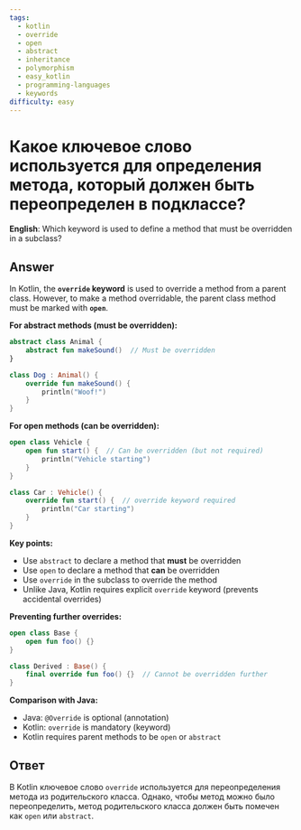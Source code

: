```yaml
---
tags:
  - kotlin
  - override
  - open
  - abstract
  - inheritance
  - polymorphism
  - easy_kotlin
  - programming-languages
  - keywords
difficulty: easy
---
```


# Какое ключевое слово используется для определения метода, который должен быть переопределен в подклассе?

**English**: Which keyword is used to define a method that must be overridden in a subclass?

## Answer

In Kotlin, the **`override` keyword** is used to override a method from a parent class. However, to make a method overridable, the parent class method must be marked with **`open`**.

**For abstract methods (must be overridden):**
```kotlin
abstract class Animal {
    abstract fun makeSound()  // Must be overridden
}

class Dog : Animal() {
    override fun makeSound() {
        println("Woof!")
    }
}
```

**For open methods (can be overridden):**
```kotlin
open class Vehicle {
    open fun start() {  // Can be overridden (but not required)
        println("Vehicle starting")
    }
}

class Car : Vehicle() {
    override fun start() {  // override keyword required
        println("Car starting")
    }
}
```

**Key points:**
- Use `abstract` to declare a method that **must** be overridden
- Use `open` to declare a method that **can** be overridden
- Use `override` in the subclass to override the method
- Unlike Java, Kotlin requires explicit `override` keyword (prevents accidental overrides)

**Preventing further overrides:**
```kotlin
open class Base {
    open fun foo() {}
}

class Derived : Base() {
    final override fun foo() {}  // Cannot be overridden further
}
```

**Comparison with Java:**
- Java: `@Override` is optional (annotation)
- Kotlin: `override` is mandatory (keyword)
- Kotlin requires parent methods to be `open` or `abstract`

## Ответ

В Kotlin ключевое слово `override` используется для переопределения метода из родительского класса. Однако, чтобы метод можно было переопределить, метод родительского класса должен быть помечен как `open` или `abstract`.

